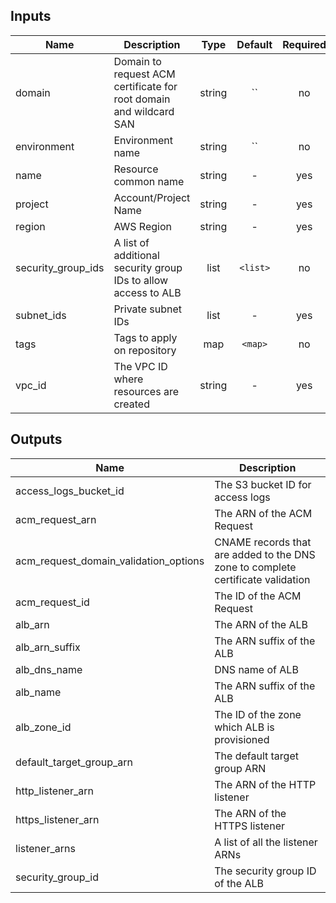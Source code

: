 ## Inputs

| Name | Description | Type | Default | Required |
|------|-------------|:----:|:-----:|:-----:|
| domain | Domain to request ACM certificate for root domain and wildcard SAN | string | `` | no |
| environment | Environment name | string | `` | no |
| name | Resource common name | string | - | yes |
| project | Account/Project Name | string | - | yes |
| region | AWS Region | string | - | yes |
| security_group_ids | A list of additional security group IDs to allow access to ALB | list | `<list>` | no |
| subnet_ids | Private subnet IDs | list | - | yes |
| tags | Tags to apply on repository | map | `<map>` | no |
| vpc_id | The VPC ID where resources are created | string | - | yes |

## Outputs

| Name | Description |
|------|-------------|
| access_logs_bucket_id | The S3 bucket ID for access logs |
| acm_request_arn | The ARN of the ACM Request |
| acm_request_domain_validation_options | CNAME records that are added to the DNS zone to complete certificate validation |
| acm_request_id | The ID of the ACM Request |
| alb_arn | The ARN of the ALB |
| alb_arn_suffix | The ARN suffix of the ALB |
| alb_dns_name | DNS name of ALB |
| alb_name | The ARN suffix of the ALB |
| alb_zone_id | The ID of the zone which ALB is provisioned |
| default_target_group_arn | The default target group ARN |
| http_listener_arn | The ARN of the HTTP listener |
| https_listener_arn | The ARN of the HTTPS listener |
| listener_arns | A list of all the listener ARNs |
| security_group_id | The security group ID of the ALB |


